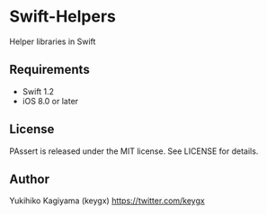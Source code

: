 # Swift-Helpers

Helper libraries in Swift


## Requirements
- Swift 1.2
- iOS 8.0 or later


## License

PAssert is released under the MIT license. See LICENSE for details.


## Author

Yukihiko Kagiyama (keygx) <https://twitter.com/keygx>


